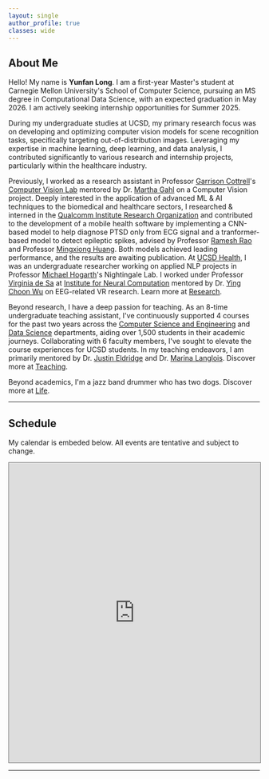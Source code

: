 ```yaml
---
layout: single
author_profile: true
classes: wide
---
```


<!-- My Personal Website -->

## About Me

Hello! My name is **Yunfan Long**. I am a first-year Master's student at Carnegie Mellon University's School of Computer Science, pursuing an MS degree in Computational Data Science, with an expected graduation in May 2026. I am actively seeking internship opportunities for Summer 2025.


During my undergraduate studies at UCSD, my primary research focus was on developing and optimizing computer vision models for scene recognition tasks, specifically targeting out-of-distribution images. Leveraging my expertise in machine learning, deep learning, and data analysis, I contributed significantly to various research and internship projects, particularly within the healthcare industry.


Previously, I worked as a research assistant in Professor [Garrison Cottrell](https://cseweb.ucsd.edu/~gary/)'s [Computer Vision Lab](https://cseweb.ucsd.edu/groups/guru/index.html) mentored by Dr. [Martha Gahl](https://www.linkedin.com/in/martha-gahl-588139105/) on a Computer Vision project. Deeply interested in the application of advanced ML & AI techniques to the biomedical and healthcare sectors, I researched & interned in the [Qualcomm Institute Research Organization](https://qi.ucsd.edu/) and contributed to the development of a mobile health software by implementing a CNN-based model to help diagnose PTSD only from ECG signal and a tranformer-based model to detect epileptic spikes, advised by Professor [Ramesh Rao](https://iem.ucsd.edu/researchers/people/profiles/ramesh-rao.html) and Professor [Mingxiong Huang](https://profiles.ucsd.edu/mingxiong.huang). Both models achieved leading performance, and the results are awaiting publication. At [UCSD Health](https://health.ucsd.edu), I was an undergraduate researcher working on applied NLP projects in Professor [Michael Hogarth](https://profiles.ucsd.edu/michael.hogarth)'s Nightingale Lab. I worked under Professor [Virginia de Sa](https://cogsci.ucsd.edu/people/faculty/virginia-de-sa.html) at [Institute for Neural Computation](https://inc.ucsd.edu/index.php) mentored by Dr. [Ying Choon Wu](https://profiles.ucsd.edu/yingchoon.wu) on EEG-related VR research. Learn more at [Research](/research).


Beyond research, I have a deep passion for teaching. As an 8-time undergraduate teaching assistant, I've continuously supported 4 courses for the past two years across the <u>Computer Science and Engineering</u> and <u>Data Science</u> departments, aiding over 1,500 students in their academic journeys. Collaborating with 6 faculty members, I've sought to elevate the course experiences for UCSD students. In my teaching endeavors, I am primarily mentored by Dr. [Justin Eldridge](https://eldridgejm.github.io/) and Dr. [Marina Langlois](https://datascience.ucsd.edu/people/marina-langlois/). Discover more at [Teaching](/teaching).


Beyond academics, I'm a jazz band drummer who has two dogs. Discover more at [Life](/life).

---


## Schedule

My calendar is embeded below. All events are tentative and subject to change.

<iframe src="https://calendar.google.com/calendar/embed?src=justinlo%40andrew.cmu.edu&ctz=America%2FNew_York&mode=WEEK&src=eXVsb25nQHVjc2QuZWR1&color=%234285F4" style="border:solid 1px #777" width="100%" height="600" frameborder="0" scrolling="no"></iframe>

---

<table style="width:0%;border:0px;border-spacing:0px;border-collapse:separate;margin-right:auto;margin-left:auto;">
          <tr>
            <td style="padding:0%;width:0%;vertical-align:left">
              <script type="text/javascript" id="clustrmaps" src="//clustrmaps.com/map_v2.js?d=Lj3kD7Jlzfmdr-aDUSDmpAFMxXozeTkkbPe71KzQ-Vg&cl=ffffff&w=a"></script>
              <p></p>
            </td>
          </tr>
</table>